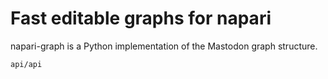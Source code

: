 # Fast editable graphs for napari

napari-graph is a Python implementation of the Mastodon graph structure.

```{toctree}
api/api
```
